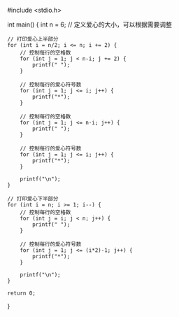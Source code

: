 #include <stdio.h>

int main() {
    int n = 6;  // 定义爱心的大小，可以根据需要调整

    // 打印爱心上半部分
    for (int i = n/2; i <= n; i += 2) {
        // 控制每行的空格数
        for (int j = 1; j < n-i; j += 2) {
            printf(" ");
        }

        // 控制每行的爱心符号数
        for (int j = 1; j <= i; j++) {
            printf("*");
        }

        // 控制每行的空格数
        for (int j = 1; j <= n-i; j++) {
            printf(" ");
        }

        // 控制每行的爱心符号数
        for (int j = 1; j <= i; j++) {
            printf("*");
        }

        printf("\n");
    }

    // 打印爱心下半部分
    for (int i = n; i >= 1; i--) {
        // 控制每行的空格数
        for (int j = i; j < n; j++) {
            printf(" ");
        }

        // 控制每行的爱心符号数
        for (int j = 1; j <= (i*2)-1; j++) {
            printf("*");
        }

        printf("\n");
    }

    return 0;
}
